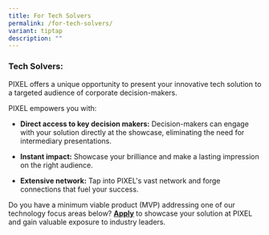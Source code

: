 ```yaml
---
title: For Tech Solvers
permalink: /for-tech-solvers/
variant: tiptap
description: ""
---
```

<h3><strong>Tech Solvers:</strong></h3>
<p>PIXEL offers a unique opportunity to present your innovative tech solution
to a targeted audience of corporate decision-makers.</p>
<p>PIXEL empowers you with:</p>
<ul data-tight="true" class="tight">
<li>
<p><strong>Direct access to key decision makers:</strong> Decision-makers
can engage with your solution directly at the showcase, eliminating the
need for intermediary presentations.</p>
</li>
<li>
<p><strong>Instant impact:</strong> Showcase your brilliance and make a lasting
impression on the right audience.</p>
</li>
<li>
<p><strong>Extensive network:</strong> Tap into PIXEL's vast network and forge
connections that fuel your success.</p>
</li>
</ul>
<p>Do you have a minimum viable product (MVP) addressing one of our technology
focus areas below? <strong><a href="https://go.gov.sg/showcaseform" rel="noopener noreferrer nofollow" target="_blank">Apply</a></strong> to
showcase your solution at PIXEL and gain valuable exposure to industry
leaders.</p>